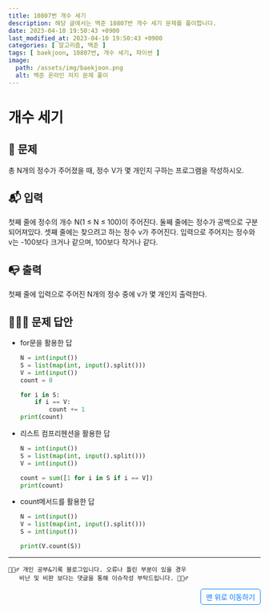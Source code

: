 ```yaml
---
title: 10807번 개수 세기
description: 해당 글에서는 백준 10807번 개수 세기 문제를 풀이합니다.
date: 2023-04-10 19:50:43 +0900
last_modified_at: 2023-04-10 19:50:43 +0900
categories: [ 알고리즘, 백준 ]
tags: [ baekjoon, 10807번, 개수 세기, 파이썬 ]
image:
  path: /assets/img/baekjoon.png
  alt: 백준 온라인 저지 문제 풀이
---
```


# 개수 세기
## 📃 문제
총 N개의 정수가 주어졌을 때, 정수 V가 몇 개인지 구하는 프로그램을 작성하시오.

## 📬 입력
첫째 줄에 정수의 개수 N(1 ≤ N ≤ 100)이 주어진다. 둘째 줄에는 정수가 공백으로 구분되어져있다. 셋째 줄에는 찾으려고 하는 정수 v가 주어진다. 입력으로 주어지는 정수와 v는 -100보다 크거나 같으며, 100보다 작거나 같다.

## 📭 출력
첫째 줄에 입력으로 주어진 N개의 정수 중에 v가 몇 개인지 출력한다.

## 🙆🏻‍♂️ 문제 답안

- for문을 활용한 답
    ```python
    N = int(input())
    S = list(map(int, input().split()))
    V = int(input())
    count = 0

    for i in S:
        if i == V:
            count += 1
    print(count)
    ```

- 리스트 컴프리헨션을 활용한 답
    ```python
    N = int(input())
    S = list(map(int, input().split()))
    V = int(input())

    count = sum([1 for i in S if i == V])
    print(count)
    ```

- count메서드를 활용한 답
    ```python
    N = int(input())
    V = list(map(int, input().split()))
    S = int(input())

    print(V.count(S))
    ```

***

    🙋🏻‍♂️ 개인 공부&기록 블로그입니다. 오류나 틀린 부분이 있을 경우 
       비난 및 비판 보다는 댓글을 통해 이슈작성 부탁드립니다. 🙋🏻‍♂️

<a href="#" style="display: inline-block; padding: 5px 10px; color: #007bff; text-decoration: none; border: 0.5px solid #007bff; border-radius: 5px; float: right;">맨 위로 이동하기</a>